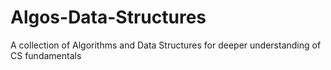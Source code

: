 # Algos-Data-Structures
A collection of Algorithms and Data Structures for deeper understanding of CS fundamentals
